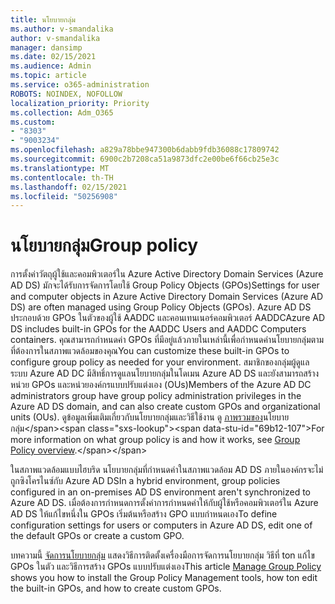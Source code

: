 ```yaml
---
title: นโยบายกลุ่ม
ms.author: v-smandalika
author: v-smandalika
manager: dansimp
ms.date: 02/15/2021
ms.audience: Admin
ms.topic: article
ms.service: o365-administration
ROBOTS: NOINDEX, NOFOLLOW
localization_priority: Priority
ms.collection: Adm_O365
ms.custom:
- "8303"
- "9003234"
ms.openlocfilehash: a829a78bbe947300b6dabb9fdb36088c17809742
ms.sourcegitcommit: 6900c2b7208ca51a9873dfc2e00be6f66cb25e3c
ms.translationtype: MT
ms.contentlocale: th-TH
ms.lasthandoff: 02/15/2021
ms.locfileid: "50256908"
---
```

# <a name="group-policy"></a><span data-ttu-id="69b12-102">นโยบายกลุ่ม</span><span class="sxs-lookup"><span data-stu-id="69b12-102">Group policy</span></span>

<span data-ttu-id="69b12-103">การตั้งค่าวัตถุผู้ใช้และคอมพิวเตอร์ใน Azure Active Directory Domain Services (Azure AD DS) มักจะได้รับการจัดการโดยใช้ Group Policy Objects (GPOs)</span><span class="sxs-lookup"><span data-stu-id="69b12-103">Settings for user and computer objects in Azure Active Directory Domain Services (Azure AD DS) are often managed using Group Policy Objects (GPOs).</span></span> <span data-ttu-id="69b12-104">Azure AD DS ประกอบด้วย GPOs ในตัวของผู้ใช้ AADDC และคอนเทนเนอร์คอมพิวเตอร์ AADDC</span><span class="sxs-lookup"><span data-stu-id="69b12-104">Azure AD DS includes built-in GPOs for the AADDC Users and AADDC Computers containers.</span></span> <span data-ttu-id="69b12-105">คุณสามารถกําหนดค่า GPOs ที่มีอยู่แล้วภายในเหล่านี้เพื่อกําหนดค่านโยบายกลุ่มตามที่ต้องการในสภาพแวดล้อมของคุณ</span><span class="sxs-lookup"><span data-stu-id="69b12-105">You can customize these built-in GPOs to configure group policy as needed for your environment.</span></span> <span data-ttu-id="69b12-106">สมาชิกของกลุ่มผู้ดูแลระบบ Azure AD DC มีสิทธิ์การดูแลนโยบายกลุ่มในโดเมน Azure AD DS และยังสามารถสร้างหน่วย GPOs และหน่วยองค์กรแบบปรับแต่งเอง (OUs)</span><span class="sxs-lookup"><span data-stu-id="69b12-106">Members of the Azure AD DC administrators group have group policy administration privileges in the Azure AD DS domain, and can also create custom GPOs and organizational units (OUs).</span></span> <span data-ttu-id="69b12-107">ดูข้อมูลเพิ่มเติมเกี่ยวกับนโยบายกลุ่มและวิธีใช้งาน ดู [ภาพรวมของ](https://docs.microsoft.com/previous-versions/windows/it-pro/windows-server-2012-R2-and-2012/hh831791(v=ws.11))นโยบายกลุ่ม</span><span class="sxs-lookup"><span data-stu-id="69b12-107">For more information on what group policy is and how it works, see [Group Policy overview](https://docs.microsoft.com/previous-versions/windows/it-pro/windows-server-2012-R2-and-2012/hh831791(v=ws.11)).</span></span>

<span data-ttu-id="69b12-108">ในสภาพแวดล้อมแบบไฮบริด นโยบายกลุ่มที่กําหนดค่าในสภาพแวดล้อม AD DS ภายในองค์กรจะไม่ถูกซิงโครไนซ์กับ Azure AD DS</span><span class="sxs-lookup"><span data-stu-id="69b12-108">In a hybrid environment, group policies configured in an on-premises AD DS environment aren't synchronized to Azure AD DS.</span></span> <span data-ttu-id="69b12-109">เมื่อต้องการกําหนดการตั้งค่าการกําหนดค่าให้กับผู้ใช้หรือคอมพิวเตอร์ใน Azure AD DS ให้แก้ไขหนึ่งใน GPOs เริ่มต้นหรือสร้าง GPO แบบกําหนดเอง</span><span class="sxs-lookup"><span data-stu-id="69b12-109">To define configuration settings for users or computers in Azure AD DS, edit one of the default GPOs or create a custom GPO.</span></span>

<span data-ttu-id="69b12-110">บทความนี้ [จัดการนโยบายกลุ่ม](https://docs.microsoft.com/azure/active-directory-domain-services/manage-group-policy) แสดงวิธีการติดตั้งเครื่องมือการจัดการนโยบายกลุ่ม วิธีที่ ton แก้ไข GPOs ในตัว และวิธีการสร้าง GPOs แบบปรับแต่งเอง</span><span class="sxs-lookup"><span data-stu-id="69b12-110">This article [Manage Group Policy](https://docs.microsoft.com/azure/active-directory-domain-services/manage-group-policy) shows you how to install the Group Policy Management tools, how ton edit the built-in GPOs, and how to create custom GPOs.</span></span>



